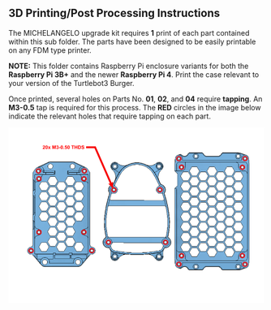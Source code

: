 ## 3D Printing/Post Processing Instructions



The MICHELANGELO upgrade kit requires **1** print of each part contained within this sub folder. The parts have been designed to be easily printable on any FDM type printer. 

**NOTE:** This folder contains Raspberry Pi enclosure variants for both the **Raspberry Pi 3B+** and the newer **Raspberry Pi 4**. Print the case relevant to your version of the Turtlebot3 Burger.

Once printed, several holes on Parts No. **01**, **02**, and **04** require **tapping**. An **M3-0.5** tap is required for this process. The **RED** circles in the image below indicate the relevant holes that require tapping on each part.

![](../images/Assembly_images/Step_00.png)
